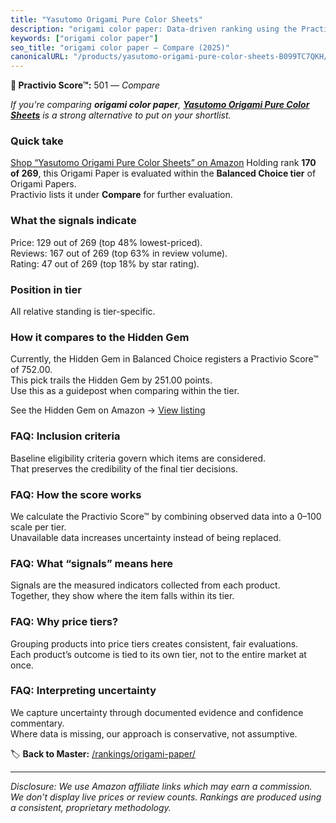 ```yaml
---
title: "Yasutomo Origami Pure Color Sheets"
description: "origami color paper: Data-driven ranking using the Practivio Score™. Positioned by quality, value, demand, findability, momentum."
keywords: ["origami color paper"]
seo_title: "origami color paper — Compare (2025)"
canonicalURL: "/products/yasutomo-origami-pure-color-sheets-B099TC7QKH/"
---
```


**🛒 Practivio Score™:** 501 — _Compare_


*If you're comparing **origami color paper**, **[Yasutomo Origami Pure Color Sheets](https://www.amazon.com/dp/B099TC7QKH?tag=practivio-20)** is a strong alternative to put on your shortlist.*
### Quick take
[Shop “Yasutomo Origami Pure Color Sheets” on Amazon](https://www.amazon.com/dp/B099TC7QKH?tag=practivio-20)
Holding rank **170 of 269**, this Origami Paper is evaluated within the **Balanced Choice tier** of Origami Papers.  
Practivio lists it under **Compare** for further evaluation.

### What the signals indicate
Price: 129 out of 269 (top 48% lowest-priced).  
Reviews: 167 out of 269 (top 63% in review volume).  
Rating: 47 out of 269 (top 18% by star rating).  

### Position in tier
All relative standing is tier-specific.

### How it compares to the Hidden Gem
Currently, the Hidden Gem in Balanced Choice registers a Practivio Score™ of 752.00.  
This pick trails the Hidden Gem by 251.00 points.  
Use this as a guidepost when comparing within the tier.  

See the Hidden Gem on Amazon → [View listing](https://www.amazon.com/dp/B07VYVH18C?tag=practivio-20)

### FAQ: Inclusion criteria
Baseline eligibility criteria govern which items are considered.  
That preserves the credibility of the final tier decisions.

### FAQ: How the score works
We calculate the Practivio Score™ by combining observed data into a 0–100 scale per tier.  
Unavailable data increases uncertainty instead of being replaced.

### FAQ: What “signals” means here
Signals are the measured indicators collected from each product.  
Together, they show where the item falls within its tier.

### FAQ: Why price tiers?
Grouping products into price tiers creates consistent, fair evaluations.  
Each product’s outcome is tied to its own tier, not to the entire market at once.

### FAQ: Interpreting uncertainty
We capture uncertainty through documented evidence and confidence commentary.  
Where data is missing, our approach is conservative, not assumptive.

<!-- Missing template for Compare/CompareWithinPriceClass -->


🏷️ **Back to Master:** [/rankings/origami-paper/](/rankings/origami-paper/)

---
_Disclosure: We use Amazon affiliate links which may earn a commission. We don’t display live prices or review counts. Rankings are produced using a consistent, proprietary methodology._
